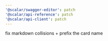 ```yaml
---
'@scalar/swagger-editor': patch
'@scalar/api-reference': patch
'@scalar/api-client': patch
---
```


fix markdown collisions + prefix the card name
